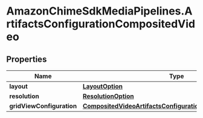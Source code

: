 # AmazonChimeSdkMediaPipelines.ArtifactsConfigurationCompositedVideo

## Properties

Name | Type | Description | Notes
------------ | ------------- | ------------- | -------------
**layout** | [**LayoutOption**](LayoutOption.md) |  | [optional] 
**resolution** | [**ResolutionOption**](ResolutionOption.md) |  | [optional] 
**gridViewConfiguration** | [**CompositedVideoArtifactsConfigurationGridViewConfiguration**](CompositedVideoArtifactsConfigurationGridViewConfiguration.md) |  | 


